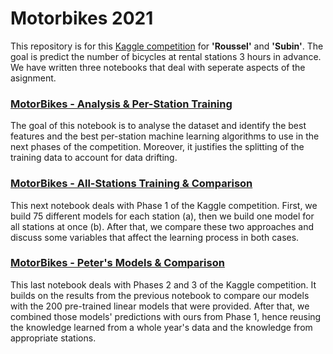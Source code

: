 # Motorbikes 2021

This repository is for this [Kaggle competition](https://www.kaggle.com/c/morebikes2021/overview) for __'Roussel'__ and __'Subin'__. The goal is predict the number of bicycles at rental stations 3 hours in advance. We have written three notebooks that deal with seperate aspects of the asignment.

### [MotorBikes - Analysis & Per-Station Training](https://www.kaggle.com/desmondrn/motorbikes-analysis-per-station-training)
The goal of this notebook is to analyse the dataset and identify the best features and the best per-station machine learning algorithms to use in the next phases of the competition. Moreover, it justifies the splitting of the training data to account for data drifting.

### [MotorBikes - All-Stations Training & Comparison](https://www.kaggle.com/desmondrn/motorbikes-all-stations-training-comparison)
This next notebook deals with Phase 1 of the Kaggle competition. First, we build 75 different models for each station (a), then we build one model for all stations at once (b). After that, we compare these two approaches and discuss some variables that affect the learning process in both cases.

### [MotorBikes - Peter's Models & Comparison](https://www.kaggle.com/desmondrn/motorbikes-peter-s-models-comparison)
This last notebook deals with Phases 2 and 3 of the Kaggle competition. It builds on the results from the previous notebook to compare our models with the 200 pre-trained linear models that were provided. After that, we combined those models' predictions with ours from Phase 1, hence reusing the knowledge learned from a whole year's data and the knowledge from appropriate stations.

